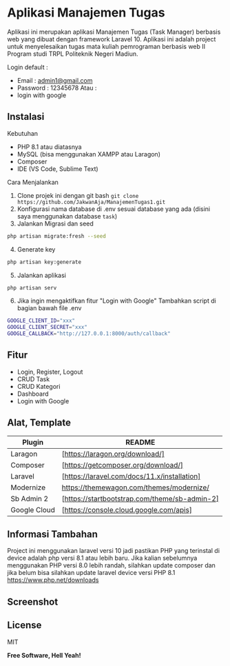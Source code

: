 # Aplikasi Manajemen Tugas

Aplikasi ini merupakan aplikasi Manajemen Tugas (Task Manager) berbasis web yang dibuat dengan framework Laravel 10. Aplikasi ini adalah project untuk menyelesaikan tugas mata kuliah pemrograman berbasis web II Program studi TRPL Politeknik Negeri Madiun.

Login default : 
- Email : admin1@gmail.com
- Password : 12345678
Atau :
- login with google

## Instalasi 
Kebutuhan
- PHP 8.1 atau diatasnya
- MySQL (bisa menggunakan XAMPP atau Laragon)
- Composer
- IDE (VS Code, Sublime Text)

Cara Menjalankan 
1. Clone projek ini dengan git bash ```git clone https://github.com/JakwanAja/ManajemenTugas1.git```
2. Konfigurasi nama database di .env sesuai database yang ada (disini saya menggunakan database ```task```)
3. Jalankan Migrasi dan seed
```sh
php artisan migrate:fresh --seed
```
4. Generate key
```sh
php artisan key:generate
```
5. Jalankan aplikasi
```sh
php artisan serv
```
6. Jika ingin mengaktifkan fitur "Login with Google" Tambahkan script di bagian bawah file .env
```sh
GOOGLE_CLIENT_ID="xxx"
GOOGLE_CLIENT_SECRET="xxx"
GOOGLE_CALLBACK="http://127.0.0.1:8000/auth/callback"
```

## Fitur
- Login, Register, Logout
- CRUD Task
- CRUD Kategori
- Dashboard 
- Login with Google

## Alat, Template 
| Plugin | README |
| ------ | ------ |
| Laragon | [https://laragon.org/download/] |
| Composer | [https://getcomposer.org/download/] |
| Laravel | [https://laravel.com/docs/11.x/installation] |
| Modernize |https://themewagon.com/themes/modernize/ |
| Sb Admin 2 | [https://startbootstrap.com/theme/sb-admin-2] |
| Google Cloud | [https://console.cloud.google.com/apis] |

## Informasi Tambahan 
Project ini menggunakan laravel versi 10 jadi pastikan PHP yang terinstal di device adalah php versi 8.1 atau lebih baru. Jika kalian sebelumnya menggunakan PHP versi 8.0 lebih randah, silahkan update composer dan jika belum bisa silahkan update laravel device versi PHP 8.1 https://www.php.net/downloads

## Screenshot
## License
MIT

**Free Software, Hell Yeah!**




